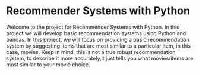 # Recommender Systems with Python

Welcome to the project for Recommender Systems with Python. In this project we will develop basic recommendation systems using Python and pandas.
In this project, we will focus on providing a basic recommendation system by suggesting items that are most similar to a particular item, in this case, movies. Keep in mind, this is not a true robust recommendation system, to describe it more accurately,it just tells you what movies/items are most similar to your movie choice.